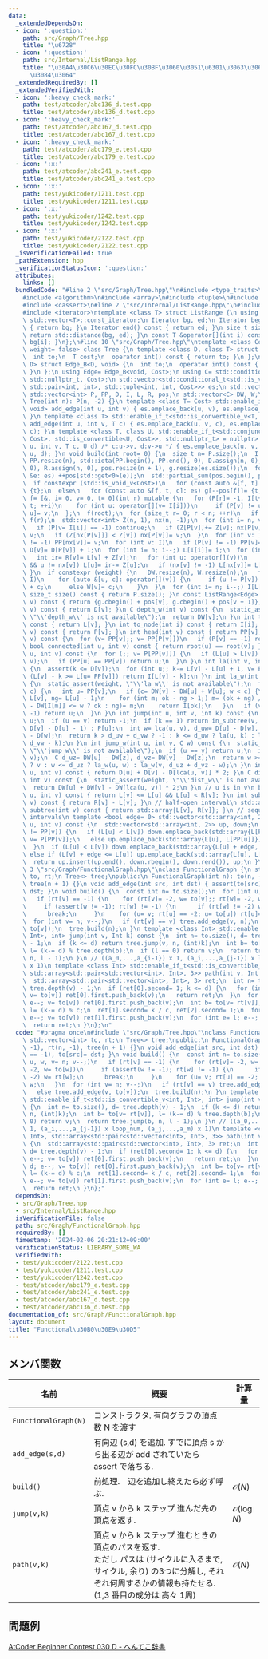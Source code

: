 ```yaml
---
data:
  _extendedDependsOn:
  - icon: ':question:'
    path: src/Graph/Tree.hpp
    title: "\u6728"
  - icon: ':question:'
    path: src/Internal/ListRange.hpp
    title: "\u30A4\u30C6\u30EC\u30FC\u30BF\u3060\u3051\u6301\u3063\u3066\u304A\u304F\
      \u3084\u3064"
  _extendedRequiredBy: []
  _extendedVerifiedWith:
  - icon: ':heavy_check_mark:'
    path: test/atcoder/abc136_d.test.cpp
    title: test/atcoder/abc136_d.test.cpp
  - icon: ':heavy_check_mark:'
    path: test/atcoder/abc167_d.test.cpp
    title: test/atcoder/abc167_d.test.cpp
  - icon: ':heavy_check_mark:'
    path: test/atcoder/abc179_e.test.cpp
    title: test/atcoder/abc179_e.test.cpp
  - icon: ':x:'
    path: test/atcoder/abc241_e.test.cpp
    title: test/atcoder/abc241_e.test.cpp
  - icon: ':x:'
    path: test/yukicoder/1211.test.cpp
    title: test/yukicoder/1211.test.cpp
  - icon: ':x:'
    path: test/yukicoder/1242.test.cpp
    title: test/yukicoder/1242.test.cpp
  - icon: ':x:'
    path: test/yukicoder/2122.test.cpp
    title: test/yukicoder/2122.test.cpp
  _isVerificationFailed: true
  _pathExtension: hpp
  _verificationStatusIcon: ':question:'
  attributes:
    links: []
  bundledCode: "#line 2 \"src/Graph/Tree.hpp\"\n#include <type_traits>\n#include <cstddef>\n\
    #include <algorithm>\n#include <array>\n#include <tuple>\n#include <numeric>\n\
    #include <cassert>\n#line 2 \"src/Internal/ListRange.hpp\"\n#include <vector>\n\
    #include <iterator>\ntemplate <class T> struct ListRange {\n using Iterator= typename\
    \ std::vector<T>::const_iterator;\n Iterator bg, ed;\n Iterator begin() const\
    \ { return bg; }\n Iterator end() const { return ed; }\n size_t size() const {\
    \ return std::distance(bg, ed); }\n const T &operator[](int i) const { return\
    \ bg[i]; }\n};\n#line 10 \"src/Graph/Tree.hpp\"\ntemplate <class Cost= void, bool\
    \ weight= false> class Tree {\n template <class D, class T> struct Edge_B {\n\
    \  int to;\n  T cost;\n  operator int() const { return to; }\n };\n template <class\
    \ D> struct Edge_B<D, void> {\n  int to;\n  operator int() const { return to;\
    \ }\n };\n using Edge= Edge_B<void, Cost>;\n using C= std::conditional_t<std::is_void_v<Cost>,\
    \ std::nullptr_t, Cost>;\n std::vector<std::conditional_t<std::is_void_v<Cost>,\
    \ std::pair<int, int>, std::tuple<int, int, Cost>>> es;\n std::vector<Edge> g;\n\
    \ std::vector<int> P, PP, D, I, L, R, pos;\n std::vector<C> DW, W;\npublic:\n\
    \ Tree(int n): P(n, -2) {}\n template <class T= Cost> std::enable_if_t<std::is_void_v<T>,\
    \ void> add_edge(int u, int v) { es.emplace_back(u, v), es.emplace_back(v, u);\
    \ }\n template <class T> std::enable_if_t<std::is_convertible_v<T, Cost>, void>\
    \ add_edge(int u, int v, T c) { es.emplace_back(u, v, c), es.emplace_back(v, u,\
    \ c); }\n template <class T, class U, std::enable_if_t<std::conjunction_v<std::is_convertible<T,\
    \ Cost>, std::is_convertible<U, Cost>>, std::nullptr_t> = nullptr> void add_edge(int\
    \ u, int v, T c, U d) /* c:u->v, d:v->u */ { es.emplace_back(u, v, c), es.emplace_back(v,\
    \ u, d); }\n void build(int root= 0) {\n  size_t n= P.size();\n  I.resize(n),\
    \ PP.resize(n), std::iota(PP.begin(), PP.end(), 0), D.assign(n, 0), L.assign(n,\
    \ 0), R.assign(n, 0), pos.resize(n + 1), g.resize(es.size());\n  for (const auto\
    \ &e: es) ++pos[std::get<0>(e)];\n  std::partial_sum(pos.begin(), pos.end(), pos.begin());\n\
    \  if constexpr (std::is_void_v<Cost>)\n   for (const auto &[f, t]: es) g[--pos[f]]=\
    \ {t};\n  else\n   for (const auto &[f, t, c]: es) g[--pos[f]]= {t, c};\n  auto\
    \ f= [&, i= 0, v= 0, t= 0](int r) mutable {\n   for (P[r]= -1, I[t++]= r; i <\
    \ t; ++i)\n    for (int u: operator[](v= I[i]))\n     if (P[v] != u) P[I[t++]=\
    \ u]= v;\n  };\n  f(root);\n  for (size_t r= 0; r < n; ++r)\n   if (P[r] == -2)\
    \ f(r);\n  std::vector<int> Z(n, 1), nx(n, -1);\n  for (int i= n, v; i--;) {\n\
    \   if (P[v= I[i]] == -1) continue;\n   if (Z[P[v]]+= Z[v]; nx[P[v]] == -1) nx[P[v]]=\
    \ v;\n   if (Z[nx[P[v]]] < Z[v]) nx[P[v]]= v;\n  }\n  for (int v: I)\n   if (nx[v]\
    \ != -1) PP[nx[v]]= v;\n  for (int v: I)\n   if (P[v] != -1) PP[v]= PP[PP[v]],\
    \ D[v]= D[P[v]] + 1;\n  for (int i= n; i--;) L[I[i]]= i;\n  for (int v: I) {\n\
    \   int ir= R[v]= L[v] + Z[v];\n   for (int u: operator[](v))\n    if (u != P[v]\
    \ && u != nx[v]) L[u]= ir-= Z[u];\n   if (nx[v] != -1) L[nx[v]]= L[v] + 1;\n \
    \ }\n  if constexpr (weight) {\n   DW.resize(n), W.resize(n);\n   for (int v:\
    \ I)\n    for (auto &[u, c]: operator[](v)) {\n     if (u != P[v]) DW[u]= DW[v]\
    \ + c;\n     else W[v]= c;\n    }\n  }\n  for (int i= n; i--;) I[L[i]]= i;\n }\n\
    \ size_t size() const { return P.size(); }\n const ListRange<Edge> operator[](int\
    \ v) const { return {g.cbegin() + pos[v], g.cbegin() + pos[v + 1]}; }\n int depth(int\
    \ v) const { return D[v]; }\n C depth_w(int v) const {\n  static_assert(weight,\
    \ \"\\'depth_w\\' is not available\");\n  return DW[v];\n }\n int to_seq(int v)\
    \ const { return L[v]; }\n int to_node(int i) const { return I[i]; }\n int parent(int\
    \ v) const { return P[v]; }\n int head(int v) const { return PP[v]; }\n int root(int\
    \ v) const {\n  for (v= PP[v];; v= PP[P[v]])\n   if (P[v] == -1) return v;\n }\n\
    \ bool connected(int u, int v) const { return root(u) == root(v); }\n int lca(int\
    \ u, int v) const {\n  for (;; v= P[PP[v]]) {\n   if (L[u] > L[v]) std::swap(u,\
    \ v);\n   if (PP[u] == PP[v]) return u;\n  }\n }\n int la(int v, int k) const\
    \ {\n  assert(k <= D[v]);\n  for (int u;; k-= L[v] - L[u] + 1, v= P[u])\n   if\
    \ (L[v] - k >= L[u= PP[v]]) return I[L[v] - k];\n }\n int la_w(int v, C w) const\
    \ {\n  static_assert(weight, \"\\'la_w\\' is not available\");\n  for (C c;; w-=\
    \ c) {\n   int u= PP[v];\n   if (c= DW[v] - DW[u] + W[u]; w < c) {\n    int ok=\
    \ L[v], ng= L[u] - 1;\n    for (int m; ok - ng > 1;) m= (ok + ng) / 2, (DW[v]\
    \ - DW[I[m]] <= w ? ok : ng)= m;\n    return I[ok];\n   }\n   if (v= P[u]; v ==\
    \ -1) return u;\n  }\n }\n int jump(int u, int v, int k) const {\n  if (!k) return\
    \ u;\n  if (u == v) return -1;\n  if (k == 1) return in_subtree(v, u) ? la(v,\
    \ D[v] - D[u] - 1) : P[u];\n  int w= lca(u, v), d_uw= D[u] - D[w], d_vw= D[v]\
    \ - D[w];\n  return k > d_uw + d_vw ? -1 : k <= d_uw ? la(u, k) : la(v, d_uw +\
    \ d_vw - k);\n }\n int jump_w(int u, int v, C w) const {\n  static_assert(weight,\
    \ \"\\'jump_w\\' is not available\");\n  if (u == v) return u;\n  int z= lca(u,\
    \ v);\n  C d_uz= DW[u] - DW[z], d_vz= DW[v] - DW[z];\n  return w >= d_uz + d_vz\
    \ ? v : w <= d_uz ? la_w(u, w) : la_w(v, d_uz + d_vz - w);\n }\n int dist(int\
    \ u, int v) const { return D[u] + D[v] - D[lca(u, v)] * 2; }\n C dist_w(int u,\
    \ int v) const {\n  static_assert(weight, \"\\'dist_w\\' is not available\");\n\
    \  return DW[u] + DW[v] - DW[lca(u, v)] * 2;\n }\n // u is in v\n bool in_subtree(int\
    \ u, int v) const { return L[v] <= L[u] && L[u] < R[v]; }\n int subtree_size(int\
    \ v) const { return R[v] - L[v]; }\n // half-open interval\n std::array<int, 2>\
    \ subtree(int v) const { return std::array{L[v], R[v]}; }\n // sequence of closed\
    \ intervals\n template <bool edge= 0> std::vector<std::array<int, 2>> path(int\
    \ u, int v) const {\n  std::vector<std::array<int, 2>> up, down;\n  while (PP[u]\
    \ != PP[v]) {\n   if (L[u] < L[v]) down.emplace_back(std::array{L[PP[v]], L[v]}),\
    \ v= P[PP[v]];\n   else up.emplace_back(std::array{L[u], L[PP[u]]}), u= P[PP[u]];\n\
    \  }\n  if (L[u] < L[v]) down.emplace_back(std::array{L[u] + edge, L[v]});\n \
    \ else if (L[v] + edge <= L[u]) up.emplace_back(std::array{L[u], L[v] + edge});\n\
    \  return up.insert(up.end(), down.rbegin(), down.rend()), up;\n }\n};\n#line\
    \ 3 \"src/Graph/FunctionalGraph.hpp\"\nclass FunctionalGraph {\n std::vector<int>\
    \ to, rt;\n Tree<> tree;\npublic:\n FunctionalGraph(int n): to(n, -1), rt(n, -1),\
    \ tree(n + 1) {}\n void add_edge(int src, int dst) { assert(to[src] == -1), to[src]=\
    \ dst; }\n void build() {\n  const int n= to.size();\n  for (int u, w, v= n; v--;)\n\
    \   if (rt[v] == -1) {\n    for (rt[v]= -2, w= to[v];; rt[w]= -2, w= to[w])\n\
    \     if (assert(w != -1); rt[w] != -1) {\n      if (rt[w] != -2) w= rt[w];\n\
    \      break;\n     }\n    for (u= v; rt[u] == -2; u= to[u]) rt[u]= w;\n   }\n\
    \  for (int v= n; v--;)\n   if (rt[v] == v) tree.add_edge(v, n);\n   else tree.add_edge(v,\
    \ to[v]);\n  tree.build(n);\n }\n template <class Int> std::enable_if_t<std::is_convertible_v<int,\
    \ Int>, int> jump(int v, Int k) const {\n  int n= to.size(), d= tree.depth(v)\
    \ - 1;\n  if (k <= d) return tree.jump(v, n, (int)k);\n  int b= to[v= rt[v]],\
    \ l= (k-= d) % tree.depth(b);\n  if (l == 0) return v;\n  return tree.jump(b,\
    \ n, l - 1);\n }\n // ((a_0,...,a_{i-1}) x 1, (a_i,...,a_{j-1}) x loop_num, (a_j,...,a_m)\
    \ x 1)\n template <class Int> std::enable_if_t<std::is_convertible_v<int, Int>,\
    \ std::array<std::pair<std::vector<int>, Int>, 3>> path(int v, Int k) const {\n\
    \  std::array<std::pair<std::vector<int>, Int>, 3> ret;\n  int n= to.size(), d=\
    \ tree.depth(v) - 1;\n  if (ret[0].second= 1; k <= d) {\n   for (int e= k; e--;\
    \ v= to[v]) ret[0].first.push_back(v);\n   return ret;\n  }\n  for (int e= d;\
    \ e--; v= to[v]) ret[0].first.push_back(v);\n  int b= to[v= rt[v]], c= tree.depth(b),\
    \ l= (k-= d) % c;\n  ret[1].second= k / c, ret[2].second= 1;\n  for (int e= c;\
    \ e--; v= to[v]) ret[1].first.push_back(v);\n  for (int e= l; e--; v= to[v]) ret[2].first.push_back(v);\n\
    \  return ret;\n }\n};\n"
  code: "#pragma once\n#include \"src/Graph/Tree.hpp\"\nclass FunctionalGraph {\n\
    \ std::vector<int> to, rt;\n Tree<> tree;\npublic:\n FunctionalGraph(int n): to(n,\
    \ -1), rt(n, -1), tree(n + 1) {}\n void add_edge(int src, int dst) { assert(to[src]\
    \ == -1), to[src]= dst; }\n void build() {\n  const int n= to.size();\n  for (int\
    \ u, w, v= n; v--;)\n   if (rt[v] == -1) {\n    for (rt[v]= -2, w= to[v];; rt[w]=\
    \ -2, w= to[w])\n     if (assert(w != -1); rt[w] != -1) {\n      if (rt[w] !=\
    \ -2) w= rt[w];\n      break;\n     }\n    for (u= v; rt[u] == -2; u= to[u]) rt[u]=\
    \ w;\n   }\n  for (int v= n; v--;)\n   if (rt[v] == v) tree.add_edge(v, n);\n\
    \   else tree.add_edge(v, to[v]);\n  tree.build(n);\n }\n template <class Int>\
    \ std::enable_if_t<std::is_convertible_v<int, Int>, int> jump(int v, Int k) const\
    \ {\n  int n= to.size(), d= tree.depth(v) - 1;\n  if (k <= d) return tree.jump(v,\
    \ n, (int)k);\n  int b= to[v= rt[v]], l= (k-= d) % tree.depth(b);\n  if (l ==\
    \ 0) return v;\n  return tree.jump(b, n, l - 1);\n }\n // ((a_0,...,a_{i-1}) x\
    \ 1, (a_i,...,a_{j-1}) x loop_num, (a_j,...,a_m) x 1)\n template <class Int> std::enable_if_t<std::is_convertible_v<int,\
    \ Int>, std::array<std::pair<std::vector<int>, Int>, 3>> path(int v, Int k) const\
    \ {\n  std::array<std::pair<std::vector<int>, Int>, 3> ret;\n  int n= to.size(),\
    \ d= tree.depth(v) - 1;\n  if (ret[0].second= 1; k <= d) {\n   for (int e= k;\
    \ e--; v= to[v]) ret[0].first.push_back(v);\n   return ret;\n  }\n  for (int e=\
    \ d; e--; v= to[v]) ret[0].first.push_back(v);\n  int b= to[v= rt[v]], c= tree.depth(b),\
    \ l= (k-= d) % c;\n  ret[1].second= k / c, ret[2].second= 1;\n  for (int e= c;\
    \ e--; v= to[v]) ret[1].first.push_back(v);\n  for (int e= l; e--; v= to[v]) ret[2].first.push_back(v);\n\
    \  return ret;\n }\n};"
  dependsOn:
  - src/Graph/Tree.hpp
  - src/Internal/ListRange.hpp
  isVerificationFile: false
  path: src/Graph/FunctionalGraph.hpp
  requiredBy: []
  timestamp: '2024-02-06 20:21:12+09:00'
  verificationStatus: LIBRARY_SOME_WA
  verifiedWith:
  - test/yukicoder/2122.test.cpp
  - test/yukicoder/1211.test.cpp
  - test/yukicoder/1242.test.cpp
  - test/atcoder/abc179_e.test.cpp
  - test/atcoder/abc241_e.test.cpp
  - test/atcoder/abc167_d.test.cpp
  - test/atcoder/abc136_d.test.cpp
documentation_of: src/Graph/FunctionalGraph.hpp
layout: document
title: "Functional\u30B0\u30E9\u30D5"
---
```


## メンバ関数

| 名前                 | 概要                                                                                                                                                                                    | 計算量                |
| -------------------- | --------------------------------------------------------------------------------------------------------------------------------------------------------------------------------------- | --------------------- |
| `FunctionalGraph(N)` | コンストラクタ. 有向グラフの頂点数 N を渡す                                                                                                                                             |                       |
| `add_edge(s,d)`      | 有向辺 (s,d) を追加. すでに頂点 s から出る辺が add されていたら assert で落ちる.                                                                                                        |                       |
| `build()`            | 前処理.　辺を追加し終えたら必ず呼ぶ.                                                                                                                                                    | $\mathcal{O}(N)$      |
| `jump(v,k)`          | 頂点 v から k ステップ 進んだ先の頂点を返す.                                                                                                                                            | $\mathcal{O}(\log N)$ |
| `path(v,k)`          | 頂点 v から k ステップ 進むときの頂点のパスを返す.<br>ただし パスは (サイクルに入るまで, サイクル, 余り) の3つに分解し, それぞれ何周するかの情報も持たせる. (1,3 番目の成分は 高々 1周) | $\mathcal{O}(N)$      |

## 問題例
[AtCoder Beginner Contest 030 D - へんてこ辞書](https://atcoder.jp/contests/abc030/tasks/abc030_d)